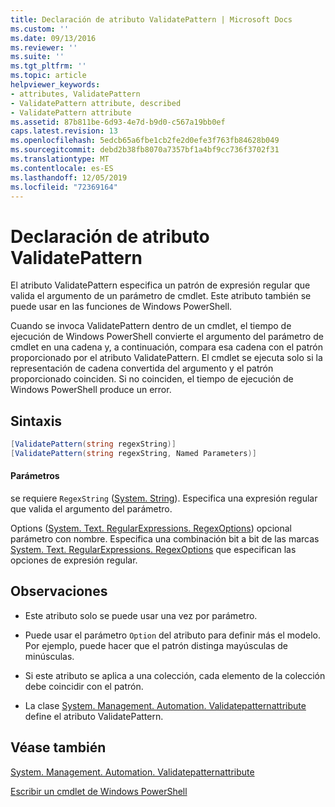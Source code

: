 ```yaml
---
title: Declaración de atributo ValidatePattern | Microsoft Docs
ms.custom: ''
ms.date: 09/13/2016
ms.reviewer: ''
ms.suite: ''
ms.tgt_pltfrm: ''
ms.topic: article
helpviewer_keywords:
- attributes, ValidatePattern
- ValidatePattern attribute, described
- ValidatePattern attribute
ms.assetid: 87b811be-6d93-4e7d-b9d0-c567a19bb0ef
caps.latest.revision: 13
ms.openlocfilehash: 5edcb65a6fbe1cb2fe2d0efe3f763fb84628b049
ms.sourcegitcommit: debd2b38fb8070a7357bf1a4bf9cc736f3702f31
ms.translationtype: MT
ms.contentlocale: es-ES
ms.lasthandoff: 12/05/2019
ms.locfileid: "72369164"
---
```

# <a name="validatepattern-attribute-declaration"></a>Declaración de atributo ValidatePattern

El atributo ValidatePattern especifica un patrón de expresión regular que valida el argumento de un parámetro de cmdlet. Este atributo también se puede usar en las funciones de Windows PowerShell.

Cuando se invoca ValidatePattern dentro de un cmdlet, el tiempo de ejecución de Windows PowerShell convierte el argumento del parámetro de cmdlet en una cadena y, a continuación, compara esa cadena con el patrón proporcionado por el atributo ValidatePattern. El cmdlet se ejecuta solo si la representación de cadena convertida del argumento y el patrón proporcionado coinciden. Si no coinciden, el tiempo de ejecución de Windows PowerShell produce un error.

## <a name="syntax"></a>Sintaxis

```csharp
[ValidatePattern(string regexString)]
[ValidatePattern(string regexString, Named Parameters)]
```

#### <a name="parameters"></a>Parámetros

se requiere `RegexString` ([System. String](/dotnet/api/System.String)). Especifica una expresión regular que valida el argumento del parámetro.

Options ([System. Text. RegularExpressions. RegexOptions](/dotnet/api/System.Text.RegularExpressions.RegexOptions)) opcional parámetro con nombre. Especifica una combinación bit a bit de las marcas [System. Text. RegularExpressions. RegexOptions](/dotnet/api/System.Text.RegularExpressions.RegexOptions) que especifican las opciones de expresión regular.

## <a name="remarks"></a>Observaciones

- Este atributo solo se puede usar una vez por parámetro.

- Puede usar el parámetro `Option` del atributo para definir más el modelo. Por ejemplo, puede hacer que el patrón distinga mayúsculas de minúsculas.

- Si este atributo se aplica a una colección, cada elemento de la colección debe coincidir con el patrón.

- La clase [System. Management. Automation. Validatepatternattribute](/dotnet/api/System.Management.Automation.ValidatePatternAttribute) define el atributo ValidatePattern.

## <a name="see-also"></a>Véase también

[System. Management. Automation. Validatepatternattribute](/dotnet/api/System.Management.Automation.ValidatePatternAttribute)

[Escribir un cmdlet de Windows PowerShell](./writing-a-windows-powershell-cmdlet.md)

